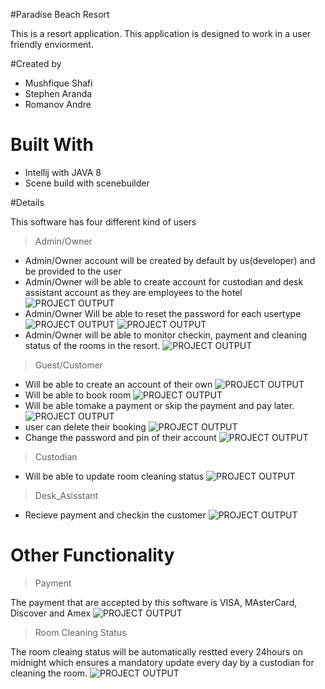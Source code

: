 #Paradise Beach Resort

This is a resort application. This application is designed to work in a user friendly enviorment.

#Created by

- Mushfique Shafi
- Stephen Aranda
- Romanov Andre

# Built With

- Intellij with JAVA 8
- Scene build with scenebuilder


#Details

This software has four different kind of users

> Admin/Owner
  
- Admin/Owner account will be created by default by us(developer) and be provided to the user
- Admin/Owner will be able to create account for custodian and desk assistant account as they are employees to the hotel
![PROJECT OUTPUT](Pic10.PNG)
- Admin/Owner Will be able to reset the password for each usertype
![PROJECT OUTPUT](Pic8.PNG)
![PROJECT OUTPUT](Pic11.PNG)
- Admin/Owner will be able to monitor checkin, payment and cleaning status of the rooms in the resort.
![PROJECT OUTPUT](Pic9.PNG)


> Guest/Customer
- Will be able to create an account of their own
![PROJECT OUTPUT](Pic2.PNG)
- Will be able to book room
![PROJECT OUTPUT](Pic12.PNG)
- Will be able tomake a payment or skip the payment and pay later.
![PROJECT OUTPUT](Pic5.PNG)
- user can delete their booking
![PROJECT OUTPUT](Pic4.PNG)
- Change the password and pin of their account
![PROJECT OUTPUT](Pic13.PNG)
> Custodian
- Will be able to update room cleaning status
![PROJECT OUTPUT](Pic7.PNG)

> Desk_Asisstant
- Recieve payment and checkin the customer
![PROJECT OUTPUT](Pic6.PNG)

# Other Functionality
> Payment

The payment that are accepted by this software is VISA, MAsterCard, Discover and Amex
![PROJECT OUTPUT](Pic5.PNG)

> Room Cleaning Status

The room cleaing status will be automatically restted every 24hours on midnight which ensures a mandatory update every day by a custodian for cleaning the room.
![PROJECT OUTPUT](Pic14.PNG)
